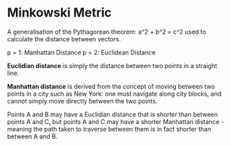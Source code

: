 # Minkowski Metric

A generalisation of the Pythagorean theorem: a^2 + b^2 = c^2 used to calculate the distance between vectors.

p = 1: Manhattan Distance
p = 2: Euclidean Distance

**Euclidian distance** is simply the distance between two points in a straight line.

**Manhattan distance** is derived from the concept of moving between two points in a city such as New York: one must navigate along city blocks, and cannot simply move directly between the two points.

Points A and B may have a Euclidian distance that is shorter than between points A and C, but points A and C may have a shorter Manhattan distance - meaning the path taken to traverse between them is in fact shorter than between A and B.
